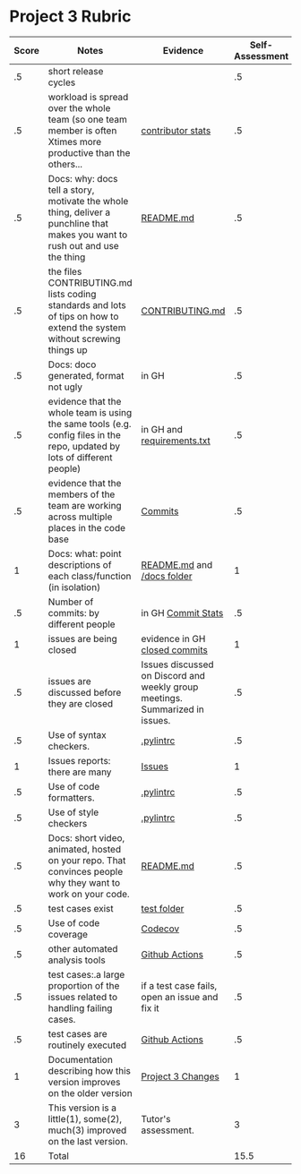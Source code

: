# Project 3 Rubric

| Score|Notes|Evidence|Self-Assessment
|---|---------|-----|---|
|.5| short release cycles| |.5|
|.5| workload is spread over the whole team (so one team member is often Xtimes more productive than the others...|[contributor stats](https://github.com/SE21-Team2/slash/graphs/contributors)|.5|
|.5|Docs: why: docs tell a story, motivate the whole thing, deliver a punchline that makes you want to rush out and use the thing | [README.md](https://github.com/SE21-Team2/slash/blob/main/README.md) |.5|
|.5|the files CONTRIBUTING.md lists coding standards and lots of tips on how to extend the system without screwing things up  | [CONTRIBUTING.md](https://github.com/SE21-Team2/slash/blob/main/CONTRIBUTING.md) |.5|
|.5|Docs: doco generated, format not ugly  | in GH|.5|
|.5|evidence that the whole team is using the same tools (e.g. config files in the repo, updated by lots of different people) | in GH and [requirements.txt](https://github.com/SE21-Team2/slash/blob/main/requirements.txt)|.5|
|.5|evidence that the members of the team are working across multiple places in the code base | [Commits](https://github.com/SE21-Team2/slash/commits/main)|.5|
|1|Docs: what: point descriptions of each class/function (in isolation)  | [README.md](https://github.com/SE21-Team2/slash/blob/main/README.md) and [/docs folder](https://github.com/SE21-Team2/slash/tree/main/docs)|1|
|.5|Number of commits: by different people  | in GH [Commit Stats](https://github.com/SE21-Team2/slash/graphs/commit-activity)|.5|
|1|issues are being closed | evidence in GH [closed commits](https://github.com/SE21-Team2/slash/issues?q=is%3Aissue+is%3Aclosed)|1|
|.5|issues are discussed before they are closed | Issues discussed on Discord and weekly group meetings. Summarized in issues.| .5|
|.5|Use of syntax checkers. | [.pylintrc](https://github.com/SE21-Team2/slash/blob/main/.pylintrc)|.5|
|1|Issues reports: there are many | [Issues](https://github.com/SE21-Team2/slash/issues) |1|
|.5|Use of code formatters. | [.pylintrc](https://github.com/SE21-Team2/slash/blob/main/.pylintrc)|.5|
|.5|Use of style checkers | [.pylintrc](https://github.com/SE21-Team2/slash/blob/main/.pylintrc)|.5|
|.5|Docs: short video, animated, hosted on your repo. That convinces people why they want to work on your code. |[README.md](https://github.com/SE21-Team2/slash/blob/main/README.md)|.5|
|.5|test cases exist  | [test folder](https://github.com/SE21-Team2/slash/blob/main/tests)|.5|
|.5|Use of code coverage  | [Codecov](https://codecov.io/gh/SE21-Team2/slash)|.5|
|.5|other automated analysis tools  | [Github Actions](https://github.com/SE21-Team2/slash/blob/main/.github/workflows/python-app.yml)|.5|
|.5|test cases:.a large proportion of the issues related to handling failing cases. | if a test case fails, open an issue and fix it|.5|
|.5|test cases are routinely executed | [Github Actions](https://github.com/SE21-Team2/slash/blob/main/.github/workflows/python-app.yml)|.5|
|1|Documentation describing how this version improves on the older version| [Project 3 Changes](https://github.com/SE21-Team2/slash/blob/main/docs/Project3Changes.md) |1|
|3|This version is a little(1), some(2), much(3) improved on the last version.|Tutor's assessment.| 3|
|16| Total| | 15.5|
